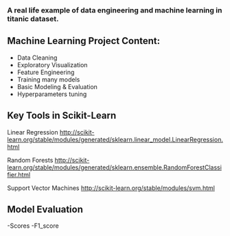 ### A real life example of data engineering and machine learning in titanic dataset.

## Machine Learning Project Content:

- Data Cleaning
- Exploratory Visualization
- Feature Engineering
- Training many models 
- Basic Modeling & Evaluation
- Hyperparameters tuning


## Key Tools in Scikit-Learn
Linear Regression
http://scikit-learn.org/stable/modules/generated/sklearn.linear_model.LinearRegression.html

Random Forests
http://scikit-learn.org/stable/modules/generated/sklearn.ensemble.RandomForestClassifier.html

Support Vector Machines
http://scikit-learn.org/stable/modules/svm.html


## Model Evaluation
-Scores
-F1_score
